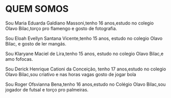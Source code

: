 # QUEM SOMOS



Sou Maria Eduarda Galdiano Massoni,tenho 16 anos,estudo no colegio Olavo Bilac,torço pro flamengo e gosto de fotografia.

Sou Eloah Evellyn Santana Vicente,tenho 15 anos, estudo no colegio Olavo Bilac, e gosto de ler mangás.

Sou Klaryane Maciel de Lira,tenho 15 anos, estudo no colegio Olavo Bilac,e amo fofocas.

Sou Derick Henrique Cationi da Conceição, tenho 17 anos,estudo no colegio Olavo Bilac,sou criativo e nas horas vagas gosto de jogar bola

Sou Roger Ofsvianna Bena,tenho 16 anos,estudo no Colégio Olavo Bilac,sou jogador de futsal e torço pro palmeiras.
